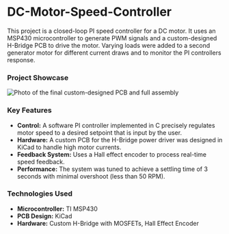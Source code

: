 # DC-Motor-Speed-Controller

This project is a closed-loop PI speed controller for a DC motor. It uses an MSP430 microcontroller to generate PWM signals and a custom-designed H-Bridge PCB to drive the motor. Varying loads were added to a second generator motor for different current draws and to monitor the PI controllers response.

### Project Showcase
![Photo of the final custom-designed PCB and full assembly](images/Final-Setup.jpg)


### Key Features
* **Control:** A software PI controller implemented in C precisely regulates motor speed to a desired setpoint that is input by the user.
* **Hardware:** A custom PCB for the H-Bridge power driver was designed in KiCad to handle high motor currents.
* **Feedback System:** Uses a Hall effect encoder to process real-time speed feedback.
* **Performance:** The system was tuned to achieve a settling time of 3 seconds with minimal overshoot (less than 50 RPM).

### Technologies Used
* **Microcontroller:** TI MSP430
* **PCB Design:** KiCad
* **Hardware:** Custom H-Bridge with MOSFETs, Hall Effect Encoder

